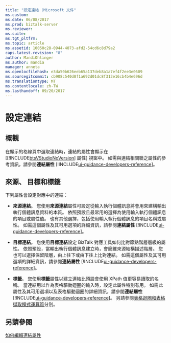 ```yaml
---
title: "設定連結 |Microsoft 文件"
ms.custom: 
ms.date: 06/08/2017
ms.prod: biztalk-server
ms.reviewer: 
ms.suite: 
ms.tgt_pltfrm: 
ms.topic: article
ms.assetid: 10050c28-0944-4073-afd2-54cd6c8d79a2
caps.latest.revision: "8"
author: MandiOhlinger
ms.author: mandia
manager: anneta
ms.openlocfilehash: e3da50b626eeb65a137deb8a1a7ef4f2ee3e0609
ms.sourcegitcommit: cb908c540d8f1a692d01dc8f313e16cb4b4e696d
ms.translationtype: MT
ms.contentlocale: zh-TW
ms.lasthandoff: 09/20/2017
---
```

# <a name="configuring-links"></a>設定連結

## <a name="overview"></a>概觀
在顯示的格線頁中選取連結時，連結的屬性會顯示在 [[!INCLUDE[btsVStudioNoVersion](../includes/btsvstudionoversion-md.md)] 屬性] 視窗中。 如需與連結相關聯之屬性的參考資訊，請參閱**連結屬性** [!INCLUDE[ui-guidance-developers-reference](../includes/ui-guidance-developers-reference.md)]。 

## <a name="source-target-and-label"></a>來源、 目標和標籤  
 下列屬性會設定對應中的連結：  
  
-   **來源連結**。 您使用**來源連結**屬性可設定從輸入執行個體訊息將會用來建構輸出執行個體訊息資料的本質。 依照預設且最常用的選擇為使用輸入執行個體訊息的項目或屬性值。 也有其他選擇，包括使用輸入執行個體訊息的項目名稱或屬性。 如需這個屬性及其可用選項的詳細資訊，請參閱**連結屬性** [!INCLUDE[ui-guidance-developers-reference](../includes/ui-guidance-developers-reference.md)]。
  
-   **目標連結**。 您使用**目標連結**設定 BizTalk 對應工具如何比對節點階層層級的屬性。 依照預設，當輸出執行個體訊息建立時，會簡維來源結構描述階層。 您也可以選擇保留階層，由上往下或由下往上比對連結。 如需這個屬性及其可用選項的詳細資訊，請參閱**連結屬性** [!INCLUDE[ui-guidance-developers-reference](../includes/ui-guidance-developers-reference.md)]。
  
-   **標籤**。 您使用**標籤**屬性以建立連結比預設會使用 XPath 值更容易讀取的名稱。 當連結用以作為表格驅動迴圈的輸入時，設定此屬性特別有用。 如需此屬性及其可用選項以及表格驅動迴圈的詳細資訊，請參閱**連結屬性** [!INCLUDE[ui-guidance-developers-reference](../includes/ui-guidance-developers-reference.md)]。 另請參閱[表格迴圈和表格擷取程式運算質](../core/table-looping-and-table-extractor-functoids.md)分別。  
  
## <a name="see-also"></a>另請參閱  
  [如何編輯連結屬性](../core/how-to-edit-link-properties.md)